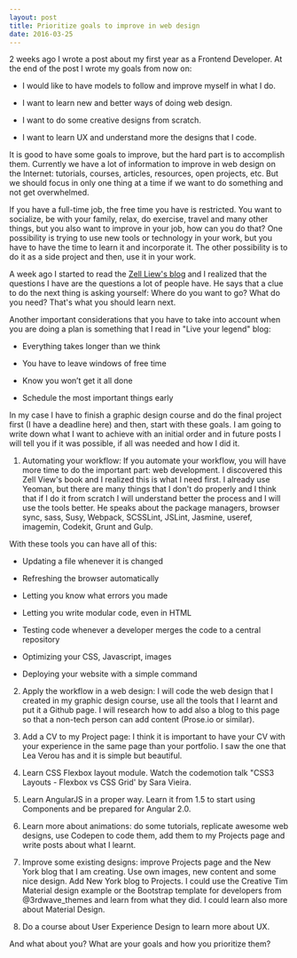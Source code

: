```yaml
---
layout: post
title: Prioritize goals to improve in web design
date: 2016-03-25
---
```


2 weeks ago I wrote a post about my first year as a Frontend Developer. At the end of the post I wrote my goals from now on:

- I would like to have models to follow and improve myself in what I do. 

- I want to learn new and better ways of doing web design. 

- I want to do some creative designs from scratch. 

- I want to learn UX and understand more the designs that I code. 

It is good to have some goals to improve, but the hard part is to accomplish them. Currently we have a lot of information to improve in web design on the Internet: tutorials, courses, articles, resources, open projects, etc. But we should focus in only one thing at a time if we want to do something and not get overwhelmed.

If you have a full-time job, the free time you have is restricted. You want to socialize, be with your family, relax, do exercise, travel and many other things, but you also want to improve in your job, how can you do that? One possibility is trying to use new tools or technology in your work, but you have to have the time to learn it and incorporate it. The other possibility is to do it as a side project and then, use it in your work.

A week ago I started to read the <a href="http://zellwk.com" alt="Zell Liew's site">Zell Liew's blog</a> and I realized that the questions I have are the questions a lot of people have. He says that a clue to do the next thing is asking yourself: Where do you want to go? What do you need? That's what you should learn next. 

Another important considerations that you have to take into account when you are doing a plan is something that I read in "Live your legend" blog:

- Everything takes longer than we think

- You have to leave windows of free time

- Know you won’t get it all done

- Schedule the most important things early 

In my case I have to finish a graphic design course and do the final project first (I have a deadline here) and then, start with these goals. I am going to write down what I want to achieve with an initial order and in future posts I will tell you if it was possible, if all was needed and how I did it.

1. Automating your workflow: If you automate your workflow, you will have more time to do the important part: web development. I discovered this Zell View's book and I realized this is what I need first. I already use Yeoman, but there are many things that I don't do properly and I think that if I do it from scratch I will understand better the process and I will use the tools better. He speaks about the package managers, browser sync, sass, Susy, Webpack, SCSSLint, JSLint, Jasmine, useref, imagemin, Codekit, Grunt and Gulp. 

With these tools you can have all of this:

- Updating a file whenever it is changed

- Refreshing the browser automatically

- Letting you know what errors you made

- Letting you write modular code, even in HTML

- Testing code whenever a developer merges the code to a central repository

- Optimizing your CSS, Javascript, images

- Deploying your website with a simple command


2. Apply the workflow in a web design: I will code the web design that I created in my graphic design course, use all the tools that I learnt and put it a Github page. I will research how to add also a blog to this page so that a non-tech person can add content (Prose.io or similar).

3. Add a CV to my Project page: I think it is important to have your CV with your experience in the same page than your portfolio. I saw the one that Lea Verou has and it is simple but beautiful.

4. Learn CSS Flexbox layout module. Watch the codemotion talk "CSS3 Layouts - Flexbox vs CSS Grid' by Sara Vieira.

5. Learn AngularJS in a proper way. Learn it from 1.5 to start using Components and be prepared for Angular 2.0.

6. Learn more about animations: do some tutorials, replicate awesome web designs, use Codepen to code them, add them to my Projects page and write posts about what I learnt.

7. Improve some existing designs: improve Projects page and the New York blog that I am creating. Use own images, new content and some nice design. Add New York blog to Projects. I could use the Creative Tim Material design example or the Bootstrap template for developers from @3rdwave_themes and learn from what they did. I could learn also more about Material Design.

8. Do a course about User Experience Design to learn more about UX. 

And what about you? What are your goals and how you prioritize them?
